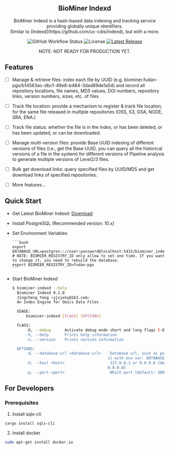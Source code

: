 <h2 align="center">BioMiner Indexd</h2>
<p align="center">BioMiner Indexd is a hash-based data indexing and tracking service providing globally unique identifiers. <br/>Similar to [Indexd](https://github.com/uc-cdis/indexd), but with a more.</p>

<p align="center">
<img alt="GitHub Workflow Status" src="https://img.shields.io/github/workflow/status/yjcyxky/biominer-indexd/test-pack-and-release?label=Build Status">
<img src="https://img.shields.io/github/license/yjcyxky/biominer-indexd.svg?label=License" alt="License"> 
<a href="https://github.com/yjcyxky/biominer-indexd/releases"><img alt="Latest Release" src="https://img.shields.io/github/release/yjcyxky/biominer-indexd.svg?label=Latest%20Release"/></a>
</p>

<p align="center">NOTE: NOT READY FOR PRODUCTION YET.</p>

## Features
- [ ] Manage & retrieve files: index each file by UUID (e.g. biominer.fudan-pgx/b14563ac-dbc1-49e8-b484-3dad89de1a54) and record all repository locations, file names, MD5 values, DOI numbers, repository links, version numbers, sizes, etc. of files

- [ ] Track file location: provide a mechanism to register & track file location, for the same file released in multiple repositories (OSS, S3, GSA, NODE, SRA, ENA.)

- [ ] Track file status: whether the file is in the index, or has been deleted, or has been updated, or can be downloaded.

- [ ] Manage multi-version files: provide Base UUID indexing of different versions of files (i.e., get the Base UUID, you can query all the historical versions of a file in the system) for different versions of Pipeline analysis to generate multiple versions of Level2/3 files.

- [ ] Bulk get download links: query specified files by UUID/MD5 and get download links of specified repositories.

- [ ] More features...

## Quick Start
- Get Latest BioMiner Indexd: [Download](https://github.com/yjcyxky/biominer-indexd/releases)
- Install PostgreSQL (Recommended version: 10.x)
- Set Environment Variables

      ```bash
      export DATABASE_URL=postgres:://user:password@localhost:5432/biominer_indexd
      # NOTE: BIOMIER_REGISTRY_ID only allow to set one time. If you want to change it, you need to rebuild the database.
      export BIOMIER_REGISTRY_ID=fudan-pgx
      ```

- Start BioMiner Indexd

  ```bash
  $ biominer-indexd --help
    Biominer Indexd 0.1.0
    Jingcheng Yang <yjcyxky@163.com>
    An Index Engine for Omics Data Files

    USAGE:
        biominer-indexd [FLAGS] [OPTIONS]

    FLAGS:
        -D, --debug      Activate debug mode short and long flags (-D, --debug) will be deduced from the field's name
        -h, --help       Prints help information
        -V, --version    Prints version information

    OPTIONS:
        -d, --database-url <database-url>    Database url, such as postgres:://user:pass@host:port/dbname. You can also set
                                            it with env var: DATABASE_URL
        -H, --host <host>                    127.0.0.1 or 0.0.0.0 [default: 127.0.0.1]  [possible values: 127.0.0.1,
                                            0.0.0.0]
        -p, --port <port>                    Which port [default: 3000]
  ```

## For Developers
### Prerequisites

1. Install sqlx-cli

  ```bash
  cargo install sqlx-cli
  ```

2. Install docker

  ```bash
  sudo apt-get install docker.io
  ```